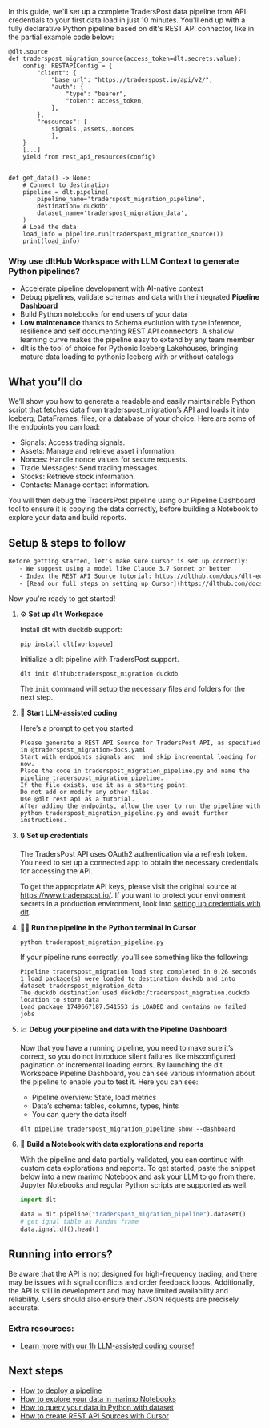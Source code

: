 In this guide, we'll set up a complete TradersPost data pipeline from API credentials to your first data load in just 10 minutes. You'll end up with a fully declarative Python pipeline based on dlt's REST API connector, like in the partial example code below:

```python-outcome
@dlt.source
def traderspost_migration_source(access_token=dlt.secrets.value):
    config: RESTAPIConfig = {
        "client": {
            "base_url": "https://traderspost.io/api/v2/",
            "auth": {
                "type": "bearer",
                "token": access_token,
            },
        },
        "resources": [
            signals,,assets,,nonces
            ],
    }
    [...]
    yield from rest_api_resources(config)


def get_data() -> None:
    # Connect to destination
    pipeline = dlt.pipeline(
        pipeline_name='traderspost_migration_pipeline',
        destination='duckdb',
        dataset_name='traderspost_migration_data', 
    )
    # Load the data
    load_info = pipeline.run(traderspost_migration_source())
    print(load_info) 
```

### Why use dltHub Workspace with LLM Context to generate Python pipelines?

- Accelerate pipeline development with AI-native context
- Debug pipelines, validate schemas and data with the integrated **Pipeline Dashboard**
- Build Python notebooks for end users of your data
- **Low maintenance** thanks to Schema evolution with type inference, resilience and self documenting REST API connectors. A shallow learning curve makes the pipeline easy to extend by any team member
- dlt is the tool of choice for Pythonic Iceberg Lakehouses, bringing mature data loading to pythonic Iceberg with or without catalogs

## What you’ll do

We’ll show you how to generate a readable and easily maintainable Python script that fetches data from traderspost_migration’s API and loads it into Iceberg, DataFrames, files, or a database of your choice. Here are some of the endpoints you can load:

- Signals: Access trading signals.
- Assets: Manage and retrieve asset information.
- Nonces: Handle nonce values for secure requests.
- Trade Messages: Send trading messages.
- Stocks: Retrieve stock information.
- Contacts: Manage contact information.

You will then debug the TradersPost pipeline using our Pipeline Dashboard tool to ensure it is copying the data correctly, before building a Notebook to explore your data and build reports.

## Setup & steps to follow

```default
Before getting started, let's make sure Cursor is set up correctly:
   - We suggest using a model like Claude 3.7 Sonnet or better
   - Index the REST API Source tutorial: https://dlthub.com/docs/dlt-ecosystem/verified-sources/rest_api/ and add it to context as **@dlt rest api**
   - [Read our full steps on setting up Cursor](https://dlthub.com/docs/dlt-ecosystem/llm-tooling/cursor-restapi#23-configuring-cursor-with-documentation)
```

Now you're ready to get started!

1. ⚙️ **Set up `dlt` Workspace**
    
    Install dlt with duckdb support:
    ```shell
    pip install dlt[workspace]
    ```

    Initialize a dlt pipeline with TradersPost support.
    ```shell
    dlt init dlthub:traderspost_migration duckdb
    ```

    The `init` command will setup the necessary files and folders for the next step.
    
2. 🤠 **Start LLM-assisted coding**
    
    Here’s a prompt to get you started:
    
    ```prompt
    Please generate a REST API Source for TradersPost API, as specified in @traderspost_migration-docs.yaml 
    Start with endpoints signals and  and skip incremental loading for now. 
    Place the code in traderspost_migration_pipeline.py and name the pipeline traderspost_migration_pipeline. 
    If the file exists, use it as a starting point. 
    Do not add or modify any other files. 
    Use @dlt rest api as a tutorial. 
    After adding the endpoints, allow the user to run the pipeline with python traderspost_migration_pipeline.py and await further instructions.
    ```

    
3. 🔒 **Set up credentials** 
    
    The TradersPost API uses OAuth2 authentication via a refresh token. You need to set up a connected app to obtain the necessary credentials for accessing the API.
    
    To get the appropriate API keys, please visit the original source at https://www.traderspost.io/.
    If you want to protect your environment secrets in a production environment, look into [setting up credentials with dlt](https://dlthub.com/docs/walkthroughs/add_credentials).
    
4. 🏃‍♀️ **Run the pipeline in the Python terminal in Cursor**
    
    ```shell
    python traderspost_migration_pipeline.py
    ```
    
    If your pipeline runs correctly, you’ll see something like the following:
    
    ```shell
    Pipeline traderspost_migration load step completed in 0.26 seconds
    1 load package(s) were loaded to destination duckdb and into dataset traderspost_migration_data
    The duckdb destination used duckdb:/traderspost_migration.duckdb location to store data
    Load package 1749667187.541553 is LOADED and contains no failed jobs
    ```
    
5. 📈 **Debug your pipeline and data with the Pipeline Dashboard**

    Now that you have a running pipeline, you need to make sure it’s correct, so you do not introduce silent failures like misconfigured pagination or incremental loading errors. By launching the dlt Workspace Pipeline Dashboard, you can see various information about the pipeline to enable you to test it. Here you can see:
    - Pipeline overview: State, load metrics
    - Data’s schema: tables, columns, types, hints
    - You can query the data itself
    
    ```shell
    dlt pipeline traderspost_migration_pipeline show --dashboard
    ```
    
6. 🐍 **Build a Notebook with data explorations and reports**

    With the pipeline and data partially validated, you can continue with custom data explorations and reports. To get started, paste the snippet below into a new marimo Notebook and ask your LLM to go from there. Jupyter Notebooks and regular Python scripts are supported as well.

    
    ```python
    import dlt

   data = dlt.pipeline("traderspost_migration_pipeline").dataset()
   # get ignal table as Pandas frame
   data.ignal.df().head()
    ```

## Running into errors?

Be aware that the API is not designed for high-frequency trading, and there may be issues with signal conflicts and order feedback loops. Additionally, the API is still in development and may have limited availability and reliability. Users should also ensure their JSON requests are precisely accurate.

### Extra resources:

- [Learn more with our 1h LLM-assisted coding course!](https://www.youtube.com/watch?v=GGid70rnJuM)

## Next steps

- [How to deploy a pipeline](https://dlthub.com/docs/walkthroughs/deploy-a-pipeline)
- [How to explore your data in marimo Notebooks](https://dlthub.com/docs/general-usage/dataset-access/marimo)
- [How to query your data in Python with dataset](https://dlthub.com/docs/general-usage/dataset-access/dataset)
- [How to create REST API Sources with Cursor](https://dlthub.com/docs/dlt-ecosystem/llm-tooling/cursor-restapi)